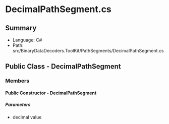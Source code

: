 ﻿# DecimalPathSegment.cs

## Summary

* Language: C#
* Path: src/BinaryDataDecoders.ToolKit/PathSegments/DecimalPathSegment.cs

## Public Class - DecimalPathSegment

### Members

#### Public Constructor - DecimalPathSegment

#####  Parameters

 - decimal value 

